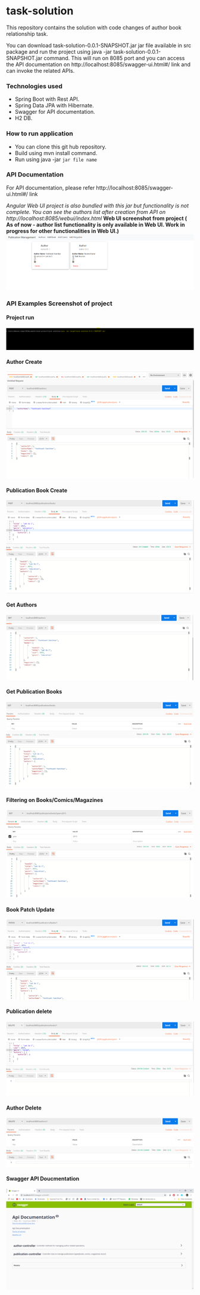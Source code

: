 # task-solution

This repository contains the solution with code changes of author book relationship task.

You can download task-solution-0.0.1-SNAPSHOT.jar jar file available in src package and run the project using java -jar task-solution-0.0.1-SNAPSHOT.jar command. This will run on 8085 port and you can access the API documentation on http://localhost:8085/swagger-ui.html#/ link and can invoke the related APIs.

### Technologies used
  - Spring Boot with Rest API.
  - Spring Data JPA with Hibernate.
  - Swagger for API documentation.
  - H2 DB.
  
  ### How to run application
   - You can clone this git hub repository.
   - Build using mvn install command.
   - Run using java -jar `jar file name`
   
  ### API Documentation
   For API documentation, please refer http://localhost:8085/swagger-ui.html#/ link
   
  *Angular Web UI project is also bundled with this jar but functionality is not complete. You can see the authors list after creation from API on http://localhost:8085/webui/index.html*
  **Web UI screenshot from project ( As of now - author list functionality is only available in Web UI. Work in progress for other     functionalities in Web UI.)**
  ![](https://github.com/naveengujjar29/task-solution/blob/master/src/main/resources/project-images/Web%20UI.PNG?raw=true)
  
  ### API Examples Screenshot of project
  #### Project run
  ![](https://github.com/naveengujjar29/task-solution/blob/master/src/main/resources/project-images/project%20run.PNG?raw=true "Optional Title")
  #### Author Create
  ![](https://github.com/naveengujjar29/task-solution/blob/master/src/main/resources/project-images/author%20creation.PNG?raw=true "Author create")
  #### Publication Book Create
  ![](https://github.com/naveengujjar29/task-solution/blob/master/src/main/resources/project-images/Book%20create.PNG?raw=true  "Book Create")
  #### Get Authors
  ![](https://github.com/naveengujjar29/task-solution/blob/master/src/main/resources/project-images/Get%20Authors.PNG?raw=true "AUthor create")
  #### Get Publication Books
  ![](https://github.com/naveengujjar29/task-solution/blob/master/src/main/resources/project-images/Get%20Books.PNG?raw=true "Get Book")
  #### Filtering on Books/Comics/Magazines
  ![](https://github.com/naveengujjar29/task-solution/blob/master/src/main/resources/project-images/Books%20filter%20by%20correct%20year.PNG?raw=true "Get Book Filter")
  #### Book Patch Update
  ![](https://github.com/naveengujjar29/task-solution/blob/master/src/main/resources/project-images/Patch%20API%20in%20Publications.PNG?raw=true "Patch Update in publication")
  #### Publication delete
  ![](https://github.com/naveengujjar29/task-solution/blob/master/src/main/resources/project-images/Delete%20Publication%20API.PNG?raw=true "Delete Publication")
  #### Author Delete
  ![](https://github.com/naveengujjar29/task-solution/blob/master/src/main/resources/project-images/Author%20Delete.PNG?raw=true "AUthor Delete")
  #### Swagger API Doucmentation
  ![](https://github.com/naveengujjar29/task-solution/blob/master/src/main/resources/project-images/swagger-api-documentation.PNG?raw=true "Swagger API")
  
 
  
